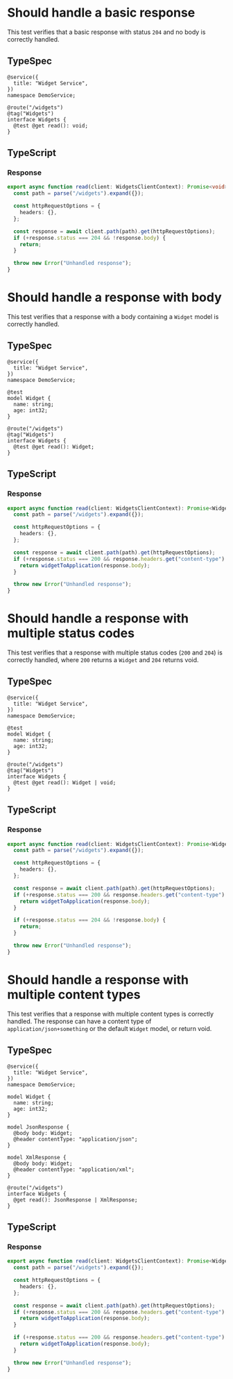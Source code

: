 # Should handle a basic response

This test verifies that a basic response with status `204` and no body is correctly handled.

## TypeSpec

```tsp
@service({
  title: "Widget Service",
})
namespace DemoService;

@route("/widgets")
@tag("Widgets")
interface Widgets {
  @test @get read(): void;
}
```

## TypeScript

### Response

```ts src/api/widgetsClient/widgetsClientOperations.ts function read
export async function read(client: WidgetsClientContext): Promise<void> {
  const path = parse("/widgets").expand({});

  const httpRequestOptions = {
    headers: {},
  };

  const response = await client.path(path).get(httpRequestOptions);
  if (+response.status === 204 && !response.body) {
    return;
  }

  throw new Error("Unhandled response");
}
```

# Should handle a response with body

This test verifies that a response with a body containing a `Widget` model is correctly handled.

## TypeSpec

```tsp
@service({
  title: "Widget Service",
})
namespace DemoService;

@test
model Widget {
  name: string;
  age: int32;
}

@route("/widgets")
@tag("Widgets")
interface Widgets {
  @test @get read(): Widget;
}
```

## TypeScript

### Response

```ts src/api/widgetsClient/widgetsClientOperations.ts function read
export async function read(client: WidgetsClientContext): Promise<Widget> {
  const path = parse("/widgets").expand({});

  const httpRequestOptions = {
    headers: {},
  };

  const response = await client.path(path).get(httpRequestOptions);
  if (+response.status === 200 && response.headers.get("content-type") === "application/json") {
    return widgetToApplication(response.body);
  }

  throw new Error("Unhandled response");
}
```

# Should handle a response with multiple status codes

This test verifies that a response with multiple status codes (`200` and `204`) is correctly handled, where `200` returns a `Widget` and `204` returns void.

## TypeSpec

```tsp
@service({
  title: "Widget Service",
})
namespace DemoService;

@test
model Widget {
  name: string;
  age: int32;
}

@route("/widgets")
@tag("Widgets")
interface Widgets {
  @test @get read(): Widget | void;
}
```

## TypeScript

### Response

```ts src/api/widgetsClient/widgetsClientOperations.ts function read
export async function read(client: WidgetsClientContext): Promise<Widget | void> {
  const path = parse("/widgets").expand({});

  const httpRequestOptions = {
    headers: {},
  };

  const response = await client.path(path).get(httpRequestOptions);
  if (+response.status === 200 && response.headers.get("content-type") === "application/json") {
    return widgetToApplication(response.body);
  }

  if (+response.status === 204 && !response.body) {
    return;
  }

  throw new Error("Unhandled response");
}
```

# Should handle a response with multiple content types

This test verifies that a response with multiple content types is correctly handled. The response can have a content type of `application/json+something` or the default `Widget` model, or return void.

## TypeSpec

```tsp
@service({
  title: "Widget Service",
})
namespace DemoService;

model Widget {
  name: string;
  age: int32;
}

model JsonResponse {
  @body body: Widget;
  @header contentType: "application/json";
}

model XmlResponse {
  @body body: Widget;
  @header contentType: "application/xml";
}

@route("/widgets")
interface Widgets {
  @get read(): JsonResponse | XmlResponse;
}
```

## TypeScript

### Response

```ts src/api/widgetsClient/widgetsClientOperations.ts function read
export async function read(client: WidgetsClientContext): Promise<Widget> {
  const path = parse("/widgets").expand({});

  const httpRequestOptions = {
    headers: {},
  };

  const response = await client.path(path).get(httpRequestOptions);
  if (+response.status === 200 && response.headers.get("content-type") === "application/json") {
    return widgetToApplication(response.body);
  }

  if (+response.status === 200 && response.headers.get("content-type") === "application/xml") {
    return widgetToApplication(response.body);
  }

  throw new Error("Unhandled response");
}
```
